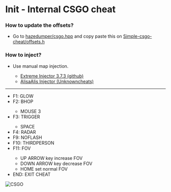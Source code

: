# Init - Internal CSGO cheat

### How to update the offsets?
<ul>
      <li>Go to <a href="https://github.com/frk1/hazedumper/blob/master/csgo.hpp" target="_blank">hazedumper/csgo.hpp</a> and copy paste this on <a href="https://github.com/lucasbuyatti/Simple-csgo-cheat/blob/master/offsets.h" target="_blank">Simple-csgo-cheat/offsets.h</a></li>
</ul>

### How to inject?
<ul>
      <li>Use manual map injection.</li>
      <ul>
            <li><a href="https://github.com/master131/ExtremeInjector/releases/tag/v3.7.3" target="_blank">Extreme Injector 3.7.3 (github)</a></li>
            <li><a href="https://www.unknowncheats.me/forum/downloads.php?do=file&id=19516" target="_blank">AlisaAlis Injector (Unknowncheats)</a></li>
      </ul>
</ul>

<hr>


<ul>
  <li>F1: GLOW</li>
  <li>F2: BHOP</li>
    <ul>
      <li>MOUSE 3</li>
    </ul>
  <li>F3: TRIGGER</li>
    <ul>
      <li>SPACE</li>
    </ul>
   <li>F4: RADAR</li>
  <li>F9: NOFLASH</li>
  <li>F10: THIRDPERSON</li>
  <li>F11: FOV</li>
  <ul>
      <li>UP ARROW key increase FOV</li>
      <li>DOWN ARROW key decrease FOV</li>
      <li>HOME set normal FOV</li>
    </ul>
  <li>END: EXIT CHEAT</li>
</ul> 



<img src="https://image.prntscr.com/image/o_GstAZJSsKmml7mQaN4cQ.png" alt="CSGO">
